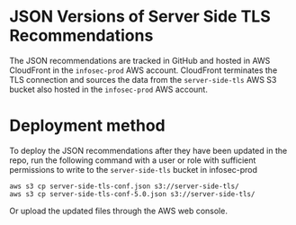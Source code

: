 # JSON Versions of Server Side TLS Recommendations

The JSON recommendations are tracked in GitHub and hosted in AWS CloudFront in 
the `infosec-prod` AWS account. CloudFront terminates the TLS connection and 
sources the data from the `server-side-tls` AWS S3 bucket also hosted in the 
`infosec-prod` AWS account.

# Deployment method

To deploy the JSON recommendations after they have been updated in the repo, 
run the following command with a user or role with sufficient permissions to 
write to the `server-side-tls` bucket in infosec-prod

```
aws s3 cp server-side-tls-conf.json s3://server-side-tls/
aws s3 cp server-side-tls-conf-5.0.json s3://server-side-tls/
```

Or upload the updated files through the AWS web console.
